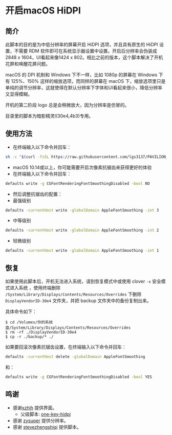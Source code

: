 # 开启macOS HiDPI

## 简介

此脚本的目的是为中低分辨率的屏幕开启 HiDPI 选项，并且具有原生的 HiDPI 设置，不需要 RDM 软件即可在系统显示器设置中设置。开启后分辨率会伪装成2848 x 1604，UI看起来像1424 x 802。相比之前的版本，这个脚本解决了开机花屏和唤醒花屏问题。

macOS 的 DPI 机制和 Windows 下不一样，比如 1080p 的屏幕在 Windows 下有 125%、150% 这样的缩放选项，而同样的屏幕在 macOS 下，缩放选项里只是单纯的调节分辨率，这就使得在默认分辨率下字体和UI看起来很小，降低分辨率又显得模糊。

开机的第二阶段 logo 总是会稍微放大，因为分辨率是仿冒的。

目录里的脚本为暗影精灵I(30e4,4b3)专用。


## 使用方法

- 在终端输入以下命令并回车：

```bash
sh -c "$(curl -fsSL https://raw.githubusercontent.com/lgs3137/PAVILION_Gaming_NB-macOS/master/one-key-hidpi/one-key-hidpi.sh)"
```

- macOS 10.14或以上，你可能需要开启次像素抗锯齿来获得更好的体验
 - 在终端输入以下命令并回车：
 ```bash
defaults write -g CGFontRenderingFontSmoothingDisabled -bool NO
```

 - 然后调整抗锯齿的配置：
  - 最强级别
```bash
defaults -currentHost write -globalDomain AppleFontSmoothing -int 3
```
  - 中等级别
```bash
defaults -currentHost write -globalDomain AppleFontSmoothing -int 2
```
  - 轻微级别
```bash
defaults -currentHost write -globalDomain AppleFontSmoothing -int 1
```


## 恢复

如果使用此脚本后，开机无法进入系统，请到恢复模式中或使用 clover `-x` 安全模式进入系统 ，使用终端删除 `/System/Library/Displays/Contents/Resources/Overrides` 下删除 `DisplayVendorID-30e4` 文件夹，并把 backup 文件夹中的备份复制出来。

具体命令如下：

```
$ cd /Volumes/你的系统盘/System/Library/Displays/Contents/Resources/Overrides
$ rm -rf ./DisplayVendorID-30e4
$ cp -r ./backup/* ./
```

如果要回滚次像素抗锯齿设置，在终端输入以下命令并回车：
```bash
defaults -currentHost delete -globalDomain AppleFontSmoothing
```
和：
```bash
defaults write -g CGFontRenderingFontSmoothingDisabled -bool YES
```

## 鸣谢

- 感谢[xzhih](https://github.com/xzhih) 提供界面。
    - 父级脚本: [one-key-hidpi](https://github.com/xzhih/one-key-hidpi)
- 感谢 [zysuper](https://github.com/zysuper) 提供分辨率。
- 感谢 [stevezhengshiqi](https://github.com/stevezhengshiqi) 提供脚本。
